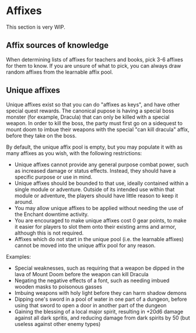 # Affixes

This section is very WIP.

## Affix sources of knowledge

When determining lists of affixes for teachers and books, pick 3-6 affixes for them to know.
If you are unsure of what to pick, you can always draw random affixes from the learnable affix pool.

## Unique affixes

Unique affixes exist so that you can do "affixes as keys", and have other special quest rewards.
The canonical pupose is having a special boss monster (for example, Dracula) that can only be killed with a special weapon.
In order to kill the boss, the party must first go on a sidequest to mount doom to imbue their weapons with the special "can kill dracula" affix, before they take on the boss.

By default, the unique affix pool is empty, but you may populate it with as many affixes as you wish, with the following restrictions:
- Unique affixes cannot provide any general purpose combat power, such as increased damage or status effects. Instead, they should have a specific purpose or use in mind.
- Unique affixes should be bounded to that use, ideally contained within a single module or adventure. Outside of its intended use within that module or adventure, the players should have little reason to keep it around.
- You may allow unique affixes to be applied without needing the use of the Enchant downtime activity.
- You are encouraged to make unique affixes cost 0 gear points, to make it easier for players to slot them onto their existing arms and armor, although this is not required.
- Affixes which do not start in the unique pool (i.e. the learnable affixes) cannot be moved into the unique affix pool for any reason.

Examples:
- Special weaknesses, such as requiring that a weapon be dipped in the lava of Mount Doom before the weapon can kill Dracula
- Negating the negative effects of a font, such as needing imbued wooden masks to poisonous gasses
- Imbuing weapons with holy light before they can harm shadow demons
- Dipping one's sword in a pool of water in one part of a dungeon, before using that sword to open a door in another part of the dungeon
- Gaining the blessing of a local major spirit, resulting in +20d6 damage against all dark spritis, and reducing damage from dark spirits by 50 (but useless against other enemy types)
